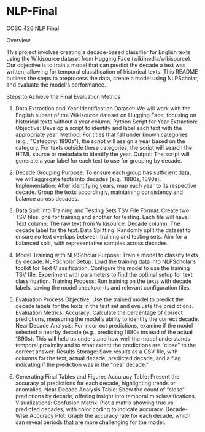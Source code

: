 # NLP-Final
COSC 426 NLP Final

Overview

This project involves creating a decade-based classifier for English texts using the Wikisource dataset from Hugging Face (wikimedia/wikisource). Our objective is to train a model that can predict the decade a text was written, allowing for temporal classification of historical texts. This README outlines the steps to preprocess the data, create a model using NLPScholar, and evaluate the model's performance.

Steps to Achieve the Final Evaluation Metrics

1. Data Extraction and Year Identification
Dataset: We will work with the English subset of the Wikisource dataset on Hugging Face, focusing on historical texts without a year column.
Python Script for Year Extraction:
Objective: Develop a script to identify and label each text with the appropriate year.
Method:
For titles that fall under known categories (e.g., "Category: 1890s"), the script will assign a year based on the category.
For texts outside these categories, the script will search the HTML source or metadata to identify the year.
Output: The script will generate a year label for each text to use for grouping by decade.

2. Decade Grouping
Purpose: To ensure each group has sufficient data, we will aggregate texts into decades (e.g., 1880s, 1890s).
Implementation:
After identifying years, map each year to its respective decade.
Group the texts accordingly, maintaining consistency and balance across decades.

3. Data Split into Training and Testing Sets
TSV File Format:
Create two TSV files, one for training and another for testing. Each file will have:
Text column: The raw text from Wikisource.
Decade column: The decade label for the text.
Data Splitting:
Randomly split the dataset to ensure no text overlaps between training and testing sets.
Aim for a balanced split, with representative samples across decades.

4. Model Training with NLPScholar
Purpose: Train a model to classify texts by decade.
NLPScholar Setup:
Load the training data into NLPScholar’s toolkit for Text Classification.
Configure the model to use the training TSV file.
Experiment with parameters to find the optimal setup for text classification.
Training Process:
Run training on the texts with decade labels, saving the model checkpoints and relevant configuration files.

5. Evaluation Process
Objective: Use the trained model to predict the decade labels for the texts in the test set and evaluate the predictions.
Evaluation Metrics:
Accuracy: Calculate the percentage of correct predictions, measuring the model’s ability to identify the correct decade.
Near Decade Analysis:
For incorrect predictions, examine if the model selected a nearby decade (e.g., predicting 1880s instead of the actual 1890s).
This will help us understand how well the model understands temporal proximity and to what extent the predictions are “close” to the correct answer.
Results Storage:
Save results as a CSV file, with columns for the text, actual decade, predicted decade, and a flag indicating if the prediction was in the "near decade."

6. Generating Final Tables and Figures
Accuracy Table: Present the accuracy of predictions for each decade, highlighting trends or anomalies.
Near Decade Analysis Table:
Show the count of “close” predictions by decade, offering insight into temporal misclassifications.
Visualizations:
Confusion Matrix: Plot a matrix showing true vs. predicted decades, with color coding to indicate accuracy.
Decade-Wise Accuracy Plot: Graph the accuracy rate for each decade, which can reveal periods that are more challenging for the model.

